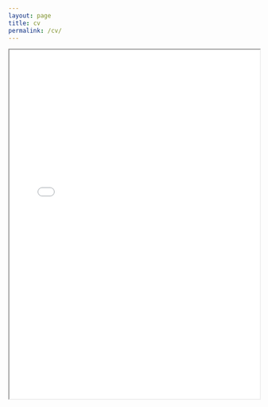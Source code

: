 ```yaml
---
layout: page
title: cv
permalink: /cv/
---
```


<iframe src="../assets/files/cv.pdf" width="100%" height="700px">
